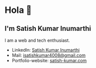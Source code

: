 # Hola 👋
## I'm Satish Kumar Inumarthi

I am a web and tech enthusiast.

- LinkedIn: [Satish Kumar Inumarthi](https://www.linkedin.com/in/satishkumar-inumarthi/)
- Mail: [isatishkumar4008@gmail.com](mailto:isatishkumar4008@gmail.com)
- Portfolio-website: [satish-kumar.com](https://satish980.github.io/)

<!-- ### Hi there 👋 I'm <a href="https://satish980.github.io/Advanced-Portfolio/">Satish Kumar</a>
![](https://visitor-badge.laobi.icu/badge?page_id=Satish980)
![](https://img.shields.io/github/followers/Satish980?label=Follow&style=social) -->
<!--
**Satish980/Satish980** is a ✨ _special_ ✨ repository because its `README.md` (this file) appears on your GitHub profile.

Here are some ideas to get you started:
-->
<!-- - 🔭 I’m currently working on reactjs
- 🌱 I’m currently exploring frontend development
- 💬 Ask me about anything
- ⚡ Fun fact: I love playing Blur -->
<!-- - 📫 How to reach me: ... -->
<!-- - 😄 Pronouns: ... -->
<!-- - 👯 I’m looking to collaborate on ... -->
<!-- - 🤔 I’m looking for help with ... -->



<!-- ## ✉️ Find me on:


<p align="center">
 <a href="https://satish980.github.io/Advanced-Portfolio/" target="_blank" rel="noopener noreferrer"> <img src="https://raw.githubusercontent.com/iconic/open-iconic/master/svg/globe.svg" alt="Portfolio" title="Portfolio" height="40" style="vertical-align:top; margin:4px"> </a>
 <a href="https://www.linkedin.com/in/satishkumar-inumarthi/" target="_blank" rel="noopener noreferrer"> <img src="https://cdn.jsdelivr.net/npm/simple-icons@v3/icons/linkedin.svg" alt="Linkedin" title="linkedin" height="40" style="vertical-align:top; margin:4px;"></a>
 <a href="mailto:isatishkumar4008@gmail.com"> <img src="https://cdn.jsdelivr.net/npm/simple-icons@v3/icons/gmail.svg" alt="Mail" height="40" style="vertical-align:top; margin:4px" title="Mail"></a>
</p>

<br />

## 🧰 Languages and Tools:
<p align="center">
<img src="https://raw.githubusercontent.com/github/explore/80688e429a7d4ef2fca1e82350fe8e3517d3494d/topics/python/python.png" alt="Python" height="40" style="vertical-align:top; margin:4px">
<img src="https://raw.githubusercontent.com/github/explore/80688e429a7d4ef2fca1e82350fe8e3517d3494d/topics/javascript/javascript.png" alt="Javascript" height="40" style="vertical-align:top; margin:4px">
<img src="https://raw.githubusercontent.com/github/explore/80688e429a7d4ef2fca1e82350fe8e3517d3494d/topics/java/java.png" alt="Java" height="40" style="vertical-align:top; margin:4px"/>
<img src="https://raw.githubusercontent.com/github/explore/80688e429a7d4ef2fca1e82350fe8e3517d3494d/topics/c/c.png" alt="C" height="40" style="vertical-align:top; margin:4px"/>
<img src="https://raw.githubusercontent.com/github/explore/80688e429a7d4ef2fca1e82350fe8e3517d3494d/topics/visual-studio-code/visual-studio-code.png" alt="VS Code" height="40" style="vertical-align:top; margin:4px">
</p>
<br /> -->

<!-- ## 🏆 My Github Stats
 ![GitHub stats](https://github-readme-stats.vercel.app/api?username=Satish980&show_icons=true&theme=tokyonight) -->
<!-- ![Top Langs](https://github-readme-stats.vercel.app/api/top-langs/?username=Satish980&hide=jupyter%20notebook,makefile,html&theme=tokyonight&layout=compact) -->
<!-- 
## Readme Stats
[![Readme Card](https://github-readme-stats.vercel.app/api/pin/?username=satish980&repo=github-readme-stats)](https://github.com/satish980) -->

